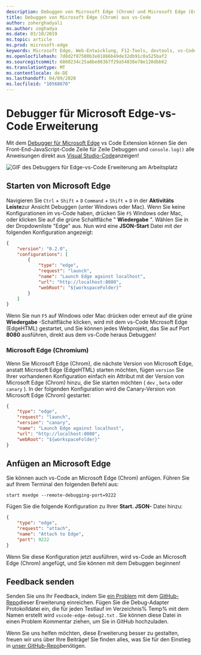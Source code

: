 ```yaml
---
description: Debuggen von Microsoft Edge (Chrom) und Microsoft Edge (EdgeHTML) aus vs-Code
title: Debuggen von Microsoft Edge (Chrom) aus vs-Code
author: zoherghadyali
ms.author: zoghadya
ms.date: 03/10/2019
ms.topic: article
ms.prod: microsoft-edge
keywords: Microsoft Edge, Web-Entwicklung, F12-Tools, devtools, vs-Code, Visual Studio-Code, Debugger
ms.openlocfilehash: 7d8d2f87500b3e81866b49de32db91c0a525baf2
ms.sourcegitcommit: 6860234c25a8be863b7f29a54838e78e120dbb62
ms.translationtype: MT
ms.contentlocale: de-DE
ms.lasthandoff: 04/09/2020
ms.locfileid: "10568670"
---
```

# Debugger für Microsoft Edge-vs-Code Erweiterung

Mit dem [Debugger für Microsoft Edge](https://marketplace.visualstudio.com/items?itemName=msjsdiag.debugger-for-edge) vs Code Extension können Sie den Front-End-JavaScript-Code Zeile für Zeile Debuggen und `console.log()` alle Anweisungen direkt aus [Visual Studio-Code](https://code.visualstudio.com/)anzeigen!

![GIF des Debuggers für Edge-vs-Code Erweiterung am Arbeitsplatz](./media/debugger-for-edge.gif)

## Starten von Microsoft Edge

Navigieren Sie `Ctrl`  +  `Shift`  +  `D` `Command`  +  `Shift`  +  `D` in der **Aktivitäts Leiste**zur Ansicht Debuggen (unter Windows oder Mac). Wenn Sie keine Konfigurationen im vs-Code haben, drücken Sie `F5` Windows oder Mac, oder klicken Sie auf die grüne Schaltfläche " **Wiedergabe** ". Wählen Sie in der Dropdownliste "Edge" aus. Nun wird eine **JSON-Start** Datei mit der folgenden Konfiguration angezeigt:

```json
{
    "version": "0.2.0",
    "configurations": [
        {
            "type": "edge",
            "request": "launch",
            "name": "Launch Edge against localhost",
            "url": "http://localhost:8080",
            "webRoot": "${workspaceFolder}"
        }
    ]
}
```

Wenn Sie nun `F5` auf Windows oder Mac drücken oder erneut auf die grüne **Wiedergabe** -Schaltfläche klicken, wird mit dem vs-Code Microsoft Edge (EdgeHTML) gestartet, und Sie können jedes Webprojekt, das Sie auf Port **8080** ausführen, direkt aus dem vs-Code heraus Debuggen!

### Microsoft Edge (Chromium)

Wenn Sie Microsoft Edge (Chrom), die nächste Version von Microsoft Edge, anstatt Microsoft Edge (EdgeHTML) starten möchten, fügen `version` Sie Ihrer vorhandenen Konfiguration einfach ein Attribut mit der Version von Microsoft Edge (Chrom) hinzu, die Sie starten möchten ( `dev` , `beta` oder `canary` ). In der folgenden Konfiguration wird die Canary-Version von Microsoft Edge (Chrom) gestartet:

```json
{
    "type": "edge",
    "request": "launch",
    "version": "canary",
    "name": "Launch Edge against localhost",
    "url": "http://localhost:8080",
    "webRoot": "${workspaceFolder}"
}
```

## Anfügen an Microsoft Edge

Sie können auch vs-Code an Microsoft Edge (Chrom) anfügen. Führen Sie auf Ihrem Terminal den folgenden Befehl aus:

`start msedge --remote-debugging-port=9222`

Fügen Sie die folgende Konfiguration zu Ihrer **Start. JSON-** Datei hinzu:

```json
{
    "type": "edge",
    "request": "attach",
    "name": "Attach to Edge",
    "port": 9222
}
```

Wenn Sie diese Konfiguration jetzt ausführen, wird vs-Code an Microsoft Edge (Chrom) angefügt, und Sie können mit dem Debuggen beginnen!

## Feedback senden

Senden Sie uns Ihr Feedback, indem Sie [ein Problem](https://github.com/Microsoft/vscode-edge-debug2/issues/new) mit dem [GitHub-Repo](https://github.com/Microsoft/vscode-edge-debug2)dieser Erweiterung einreichen. Fügen Sie die Debug-Adapter Protokolldatei ein, die für jeden Testlauf im Verzeichnis% Temp% mit dem Namen erstellt wird `vscode-edge-debug2.txt` . Sie können diese Datei in einen Problem Kommentar ziehen, um Sie in GitHub hochzuladen.

Wenn Sie uns helfen möchten, diese Erweiterung besser zu gestalten, freuen wir uns über Ihre Beiträge! Sie finden alles, was Sie für den Einstieg in [unser GitHub-Repo](https://github.com/Microsoft/vscode-edge-debug2)benötigen.